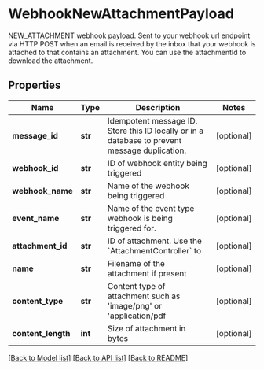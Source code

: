 # WebhookNewAttachmentPayload

NEW_ATTACHMENT webhook payload. Sent to your webhook url endpoint via HTTP POST when an email is received by the inbox that your webhook is attached to that contains an attachment. You can use the attachmentId to download the attachment.
## Properties
Name | Type | Description | Notes
------------ | ------------- | ------------- | -------------
**message_id** | **str** | Idempotent message ID. Store this ID locally or in a database to prevent message duplication. | [optional] 
**webhook_id** | **str** | ID of webhook entity being triggered | [optional] 
**webhook_name** | **str** | Name of the webhook being triggered | [optional] 
**event_name** | **str** | Name of the event type webhook is being triggered for. | [optional] 
**attachment_id** | **str** | ID of attachment. Use the &#x60;AttachmentController&#x60; to | [optional] 
**name** | **str** | Filename of the attachment if present | [optional] 
**content_type** | **str** | Content type of attachment such as &#39;image/png&#39; or &#39;application/pdf | [optional] 
**content_length** | **int** | Size of attachment in bytes | [optional] 

[[Back to Model list]](../README#documentation-for-models) [[Back to API list]](../README#documentation-for-api-endpoints) [[Back to README]](../README)


